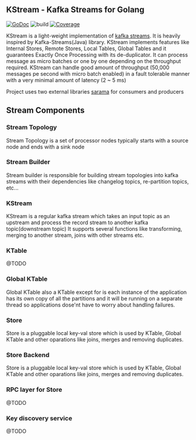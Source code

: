 ## KStream - Kafka Streams for Golang

[![GoDoc](https://godoc.org/github.com/pickme-go/k-stream?status.svg)](https://godoc.org/github.com/pickme-go/k-stream)
![build](https://github.com/pickme-go/k-stream/workflows/build/badge.svg)
[![Coverage](https://codecov.io/gh/pickme-go/k-stream/branch/master/graph/badge.svg)](https://codecov.io/gh/pickme-go/k-stream)

KStream is a light-weight implementation of [kafka streams](https://kafka.apache.org/documentation/streams/).
It is heavily inspired by Kafka-Streams(Java) library. KStream
implements features like Internal Stores, Remote Stores, Local Tables, Global Tables and it guarantees Exactly Once 
Processing with its de-duplicator. It can process message as micro batches or one by one depending on the throughput 
required. KStream can handle good amount of throughput (50,000 messages pe second with micro batch enabled) in a fault 
tolerable manner with a  very minimal amount of latency (2 ~ 5 ms)

Project uses two external libraries
[sarama](https://github.com/Shopify/sarama) for consumers and producers

## Stream Components

### Stream Topology

Stream Topology is a set of processor nodes typically starts with a source node and ends with a sink node

### Stream Builder

Stream builder is responsible for building stream topologies into kafka streams with their dependencies like changelog 
topics, re-partition topics, etc...

### KStream

KStream is a regular kafka stream which takes an input topic as an upstream and process the record stream to another 
kafka topic(downstream topic)
It supports several functions like transforming, merging to another stream, joins with other streams etc.

### KTable

@TODO

### Global KTable

Global KTable also a KTable except for is each instance of the application has its own 
copy of all the partitions and it will be running on a separate thread so applications dose'nt have to worry 
about handling failures.

### Store

Store is a pluggable local key-val store which is used by KTable, Global KTable and other oparations like joins, merges
and removing duplicates.

### Store Backend

Store is a pluggable local key-val store which is used by KTable, Global KTable and other oparations like joins, merges
and removing duplicates.

### RPC layer for Store

@TODO

### Key discovery service

@TODO


